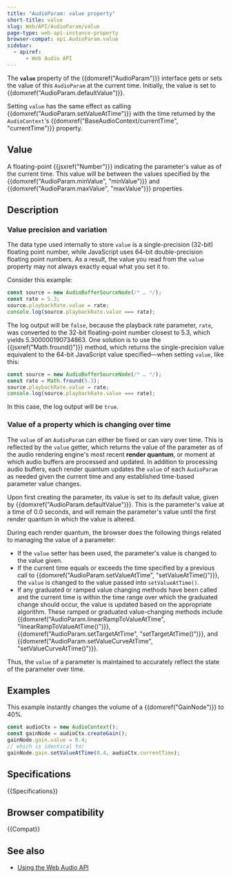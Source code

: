 ```yaml
---
title: "AudioParam: value property"
short-title: value
slug: Web/API/AudioParam/value
page-type: web-api-instance-property
browser-compat: api.AudioParam.value
sidebar:
  - apiref:
      - Web Audio API
---
```


The **`value`** property of the {{domxref("AudioParam")}} interface gets or sets the value of this `AudioParam` at the current time.
Initially, the value is set to {{domxref("AudioParam.defaultValue")}}.

Setting `value` has the same effect as calling {{domxref("AudioParam.setValueAtTime")}} with the time returned by the `AudioContext`'s {{domxref("BaseAudioContext/currentTime", "currentTime")}} property.

## Value

A floating-point {{jsxref("Number")}} indicating the parameter's value as of the current time.
This value will be between the values specified by the {{domxref("AudioParam.minValue", "minValue")}} and {{domxref("AudioParam.maxValue", "maxValue")}} properties.

## Description

### Value precision and variation

The data type used internally to store `value` is a single-precision (32-bit) floating point number, while JavaScript uses 64-bit double-precision floating point numbers.
As a result, the value you read from the `value` property may not always exactly equal what you set it to.

Consider this example:

```js
const source = new AudioBufferSourceNode(/* … */);
const rate = 5.3;
source.playbackRate.value = rate;
console.log(source.playbackRate.value === rate);
```

The log output will be `false`, because the playback rate parameter, `rate`, was converted to the 32-bit floating-point number closest to 5.3, which yields 5.300000190734863.
One solution is to use the {{jsxref("Math.fround()")}} method, which returns the single-precision value equivalent to the 64-bit JavaScript value specified—when setting `value`, like this:

```js
const source = new AudioBufferSourceNode(/* … */);
const rate = Math.fround(5.3);
source.playbackRate.value = rate;
console.log(source.playbackRate.value === rate);
```

In this case, the log output will be `true`.

### Value of a property which is changing over time

The `value` of an `AudioParam` can either be fixed or can vary over time.
This is reflected by the `value` getter, which returns the value of the parameter as of the audio rendering engine's most recent **render quantum**, or moment at which audio buffers are processed and updated.
In addition to processing audio buffers, each render quantum updates the `value` of each `AudioParam` as needed given the current time and any established time-based parameter value changes.

Upon first creating the parameter, its value is set to its default value, given by {{domxref("AudioParam.defaultValue")}}.
This is the parameter's value at a time of 0.0 seconds, and will remain the parameter's value until the first render quantum in which the value is altered.

During each render quantum, the browser does the following things related to managing the value of a parameter:

- If the `value` setter has been used, the parameter's value is changed to the value given.
- If the current time equals or exceeds the time specified by a previous call to {{domxref("AudioParam.setValueAtTime", "setValueAtTime()")}}, the `value` is changed to the value passed into `setValueAtTime()`.
- If any graduated or ramped value changing methods have been called and the current time is within the time range over which the graduated change should occur, the value is updated based on the appropriate algorithm.
  These ramped or graduated value-changing methods include {{domxref("AudioParam.linearRampToValueAtTime", "linearRampToValueAtTime()")}}, {{domxref("AudioParam.setTargetAtTime", "setTargetAtTime()")}}, and {{domxref("AudioParam.setValueCurveAtTime", "setValueCurveAtTime()")}}.

Thus, the `value` of a parameter is maintained to accurately reflect the state of the parameter over time.

## Examples

This example instantly changes the volume of a {{domxref("GainNode")}} to 40%.

```js
const audioCtx = new AudioContext();
const gainNode = audioCtx.createGain();
gainNode.gain.value = 0.4;
// which is identical to:
gainNode.gain.setValueAtTime(0.4, audioCtx.currentTime);
```

## Specifications

{{Specifications}}

## Browser compatibility

{{Compat}}

## See also

- [Using the Web Audio API](/en-US/docs/Web/API/Web_Audio_API/Using_Web_Audio_API)
